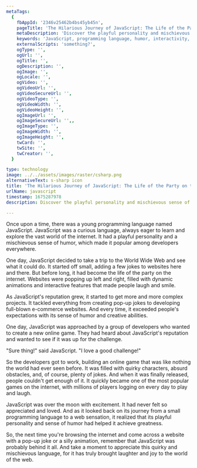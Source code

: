 ```yaml
---
metaTags:
  {
    fbAppId: '2346v25462b4bs45yb45n',
    pageTitle: 'The Hilarious Journey of JavaScript: The Life of the Party on the Web',
    metaDescription: 'Discover the playful personality and mischievous sense of humor of JavaScript, the versatile programming language that brings humor and interactivity to the World Wide Web. Read the hilarious story of how JavaScript became a web sensation.',
    keywords: 'JavaScript, programming language, humor, interactivity, World Wide Web, dynamic animations, online game, popular, laughter, joy, web sensation',
    externalScripts: 'something?',
    ogType: '',
    ogUrl: '',
    ogTitle: '',
    ogDescription: '',
    ogImage: '',
    ogLocale: '',
    ogVideo: '',
    ogVideoUrl: '',
    ogVideoSecureUrl: '',
    ogVideoType: '',
    ogVideoWidth: '',
    ogVideoHeight: '',
    ogImageUrl: '',
    ogImageSecureUrl: '',,
    ogImageType: '',
    ogImageWidth: '',
    ogImageHeight: '',
    twCard: '',
    twSite: '',
    twCreator: '',
  }

type: technology
image: ../../assets/images/raster/csharp.png
alternativeText: s-sharp icon
title: 'The Hilarious Journey of JavaScript: The Life of the Party on the Web'
urlName: javascript
timestamp: 1675287978
description: Discover the playful personality and mischievous sense of humor of JavaScript, the versatile programming language that brings humor and interactivity to the World Wide Web. Read the hilarious story of how JavaScript became a web sensation.

---
```


Once upon a time, there was a young programming language named JavaScript. JavaScript was a curious language, always eager to learn and explore the vast world of the internet. It had a playful personality and a mischievous sense of humor, which made it popular among developers everywhere.

One day, JavaScript decided to take a trip to the World Wide Web and see what it could do. It started off small, adding a few jokes to websites here and there. But before long, it had become the life of the party on the internet. Websites were popping up left and right, filled with dynamic animations and interactive features that made people laugh and smile.

As JavaScript's reputation grew, it started to get more and more complex projects. It tackled everything from creating pop-up jokes to developing full-blown e-commerce websites. And every time, it exceeded people's expectations with its sense of humor and creative abilities.

One day, JavaScript was approached by a group of developers who wanted to create a new online game. They had heard about JavaScript's reputation and wanted to see if it was up for the challenge.

"Sure thing!" said JavaScript. "I love a good challenge!"

So the developers got to work, building an online game that was like nothing the world had ever seen before. It was filled with quirky characters, absurd obstacles, and, of course, plenty of jokes. And when it was finally released, people couldn't get enough of it. It quickly became one of the most popular games on the internet, with millions of players logging on every day to play and laugh.

JavaScript was over the moon with excitement. It had never felt so appreciated and loved. And as it looked back on its journey from a small programming language to a web sensation, it realized that its playful personality and sense of humor had helped it achieve greatness.

So, the next time you're browsing the internet and come across a website with a pop-up joke or a silly animation, remember that JavaScript was probably behind it all. And take a moment to appreciate this quirky and mischievous language, for it has truly brought laughter and joy to the world of the web.
